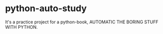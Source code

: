 # python-auto-study
It's a practice project for a python-book, AUTOMATIC THE BORING STUFF WITH PYTHON.

